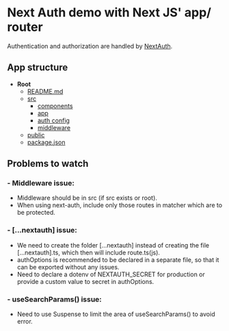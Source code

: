 # Next Auth demo with Next JS' app/ router

Authentication and authorization are handled by [NextAuth](https://next-auth.js.org).

## App structure

- **Root**
  - [README.md](./README.md)
  - [src](./src)
    - [components](./src/components)
    - [app](./src/app)
    - [auth config](./src/app/api/auth/)
    - [middleware](./src/app/middleware)
  - [public](./public)
  - [package.json](./package.json)

## Problems to watch

### - Middleware issue:

- Middleware should be in src (if src exists or root).
- When using next-auth, include only those routes in matcher which are to be protected.

### - [...nextauth] issue:

- We need to create the folder [...nextauth] instead of creating the file [...nextauth].ts, which then will include route.ts(js).
- authOptions is recommended to be declared in a separate file, so that it can be exported without any issues.
- Need to declare a dotenv of NEXTAUTH_SECRET for production or provide a custom value to secret in authOptions.

### - useSearchParams() issue:

- Need to use Suspense to limit the area of useSearchParams() to avoid error.
